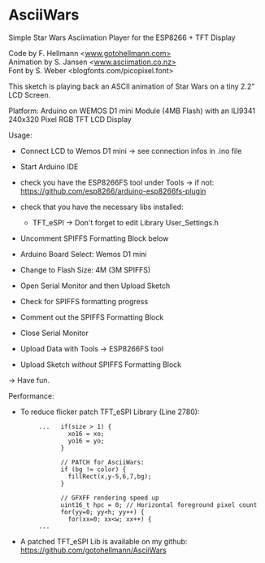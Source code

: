 # AsciiWars
Simple Star Wars Asciimation Player for the ESP8266 + TFT Display

Code by        F. Hellmann  <www.gotohellmann.com>  
Animation by   S. Jansen    <www.asciimation.co.nz>  
Font by        S. Weber     <blogfonts.com/picopixel.font>  
 
 This sketch is playing back an ASCII animation of 
 Star Wars on a tiny 2.2" LCD Screen. 

 Platform: 
 Arduino on WEMOS D1 mini Module (4MB Flash)
 with an ILI9341 240x320 Pixel RGB TFT LCD Display
 
 
 Usage:     
 
 - Connect LCD to Wemos D1 mini
   -> see connection infos in .ino file
 - Start Arduino IDE
 - check you have the ESP8266FS tool under Tools
  -> if not: https://github.com/esp8266/arduino-esp8266fs-plugin
    
 - check that you have the necessary libs installed:
   - TFT_eSPI
      -> Don't forget to edit Library User_Settings.h
                 
 - Uncomment SPIFFS Formatting Block below
 - Arduino Board Select: Wemos D1 mini
 - Change to Flash Size: 4M (3M SPIFFS)
 - Open Serial Monitor and then Upload Sketch
 - Check for SPIFFS formatting progress
 - Comment out the SPIFFS Formatting Block
 
 - Close Serial Monitor 
 - Upload Data with Tools -> ESP8266FS tool
 - Upload Sketch _without_ SPIFFS Formatting Block
      
 -> Have fun.

 Performance:

 - To reduce flicker patch TFT_eSPI Library (Line 2780):
            
            ...   if(size > 1) {
                    xo16 = xo;
                    yo16 = yo;
                  }
            
                  // PATCH for AsciiWars:
                  if (bg != color) {
                    fillRect(x,y-5,6,7,bg);
                  }
                  
                  // GFXFF rendering speed up
                  uint16_t hpc = 0; // Horizontal foreground pixel count
                  for(yy=0; yy<h; yy++) {
                    for(xx=0; xx<w; xx++) {
            ...

  - A patched TFT_eSPI Lib is available on my github: 
  https://github.com/gotohellmann/AsciiWars
              

